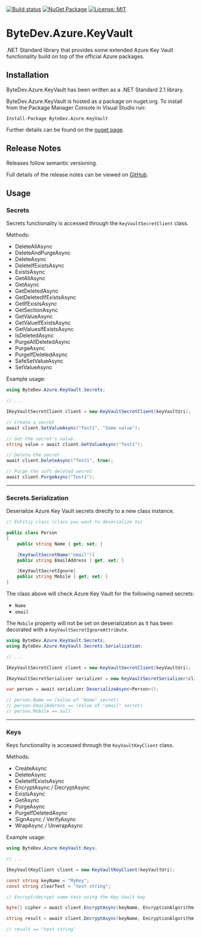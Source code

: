 [![Build status](https://ci.appveyor.com/api/projects/status/github/bytedev/ByteDev.Azure.KeyVault?branch=master&svg=true)](https://ci.appveyor.com/project/bytedev/ByteDev-Azure-KeyVault/branch/master)
[![NuGet Package](https://img.shields.io/nuget/v/ByteDev.Azure.KeyVault.svg)](https://www.nuget.org/packages/ByteDev.Azure.KeyVault)
[![License: MIT](https://img.shields.io/badge/License-MIT-green.svg)](https://github.com/ByteDev/ByteDev.Azure.KeyVault/blob/master/LICENSE)

# ByteDev.Azure.KeyVault

.NET Standard library that provides some extended Azure Key Vault functionality build on top of the official Azure packages.

## Installation

ByteDev.Azure.KeyVault has been written as a .NET Standard 2.1 library.

ByteDev.Azure.KeyVault is hosted as a package on nuget.org.  To install from the Package Manager Console in Visual Studio run:

`Install-Package ByteDev.Azure.KeyVault`

Further details can be found on the [nuget page](https://www.nuget.org/packages/ByteDev.Azure.KeyVault/).

## Release Notes

Releases follow semantic versioning.

Full details of the release notes can be viewed on [GitHub](https://github.com/ByteDev/ByteDev.Azure.KeyVault/blob/master/docs/RELEASE-NOTES.md).

## Usage

### Secrets

Secrets functionality is accessed through the `KeyVaultSecretClient` class.

Methods:

- DeleteAllAsync
- DeleteAndPurgeAsync
- DeleteAsync
- DeleteIfExistsAsync
- ExistsAsync
- GetAllAsync
- GetAsync
- GetDeletedAsync
- GetDeletedIfExistsAsync
- GetIfExistsAsync
- GetSectionAsync
- GetValueAsync
- GetValueIfExistsAsync
- GetValuesIfExistsAsync
- IsDeletedAsync
- PurgeAllDeletedAsync
- PurgeAsync
- PurgeIfDeletedAsync
- SafeSetValueAsync
- SetValueAsync

Example usage:

```csharp
using ByteDev.Azure.KeyVault.Secrets;

// ...

IKeyVaultSecretClient client = new KeyVaultSecretClient(keyVaultUri);

// Create a secret
await client.SetValueAsync("Test1", "Some value");

// Get the secret's value
string value = await client.GetValueAsync("Test1");

// Delete the secret
await client.DeleteAsync("Test1", true);

// Purge the soft deleted secret
await client.PurgeAsync("Test1");
```

---

### Secrets.Serialization

Deserialize Azure Key Vault secrets directly to a new class instance.

```csharp
// Entitiy class (class you want to deserialize to)

public class Person
{
    public string Name { get; set; }

    [KeyVaultSecretName("email")]
    public string EmailAddress { get; set; }

    [KeyVaultSecretIgnore]
    public string Mobile { get; set; }
}
```

The class above will check Azure Key Vault for the following named secrets:
- `Name`
- `email`

The `Mobile` property will not be set on deserialization as it has been decorated with a `KeyVaultSecretIgnoreAttribute`.

```csharp
using ByteDev.Azure.KeyVault.Secrets;
using ByteDev.Azure.KeyVault.Secrets.Serialization;

// ...

IKeyVaultSecretClient client = new KeyVaultSecretClient(keyVaultUri);

IKeyVaultSecretSerializer serializer = new KeyVaultSecretSerializer(client);

var person = await serializer.DeserializeAsync<Person>();

// person.Name == (Value of "Name" secret)
// person.EmailAddress == (Value of "email" secret)
// person.Mobile == null
```

---

### Keys

Keys functionality is accessed through the `KeyVaultKeyClient` class.

Methods:

- CreateAsync
- DeleteAsync
- DeleteIfExistsAsync
- EncryptAsync / DecryptAsync
- ExistsAsync
- GetAsync
- PurgeAsync
- PurgeIfDeletedAsync
- SignAsync / VerifyAsync
- WrapAsync / UnwrapAsync

Example usage:

```csharp
using ByteDev.Azure.KeyVault.Keys;

// ...

IKeyVaultKeyClient client = new KeyVaultKeyClient(keyVaultUri);

const string keyName = "MyKey";
const string clearText = "test string";

// Encrypt/decrypt some text using the Key Vault key

byte[] cipher = await client.EncryptAsync(keyName, EncryptionAlgorithm.RsaOaep, clearText, Encoding.Unicode);

string result = await client.DecryptAsync(keyName, EncryptionAlgorithm.RsaOaep, cipher, Encoding.Unicode);

// result == "test string"
```